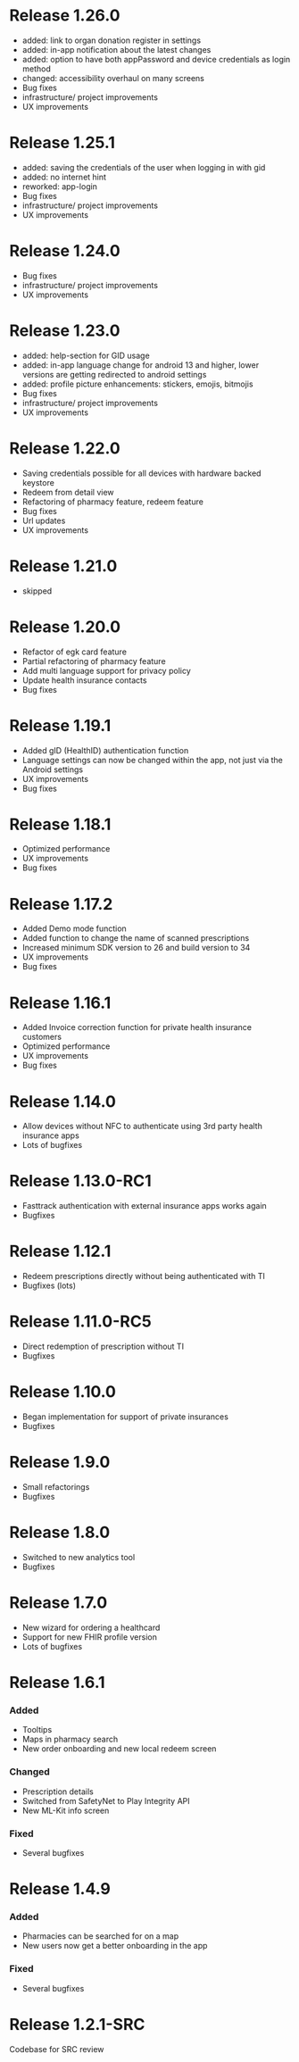 # Release 1.26.0
- added: link to organ donation register in settings
- added: in-app notification about the latest changes
- added: option to have both appPassword and device credentials as login method
- changed: accessibility overhaul on many screens
- Bug fixes
- infrastructure/ project improvements
- UX improvements

# Release 1.25.1
- added: saving the credentials of the user when logging in with gid
- added: no internet hint
- reworked: app-login
- Bug fixes
- infrastructure/ project improvements
- UX improvements

# Release 1.24.0
- Bug fixes
- infrastructure/ project improvements
- UX improvements

# Release 1.23.0
- added: help-section for GID usage
- added: in-app language change for android 13 and higher, lower versions are getting redirected to android settings
- added: profile picture enhancements: stickers, emojis, bitmojis
- Bug fixes
- infrastructure/ project improvements
- UX improvements

# Release 1.22.0
- Saving credentials possible for all devices with hardware backed keystore
- Redeem from detail view
- Refactoring of pharmacy feature, redeem feature
- Bug fixes
- Url updates
- UX improvements

# Release 1.21.0
- skipped

# Release 1.20.0
- Refactor of egk card feature
- Partial refactoring of pharmacy feature
- Add multi language support for privacy policy
- Update health insurance contacts
- Bug fixes

# Release 1.19.1
- Added gID (HealthID) authentication function
- Language settings can now be changed within the app, not just via the Android settings
- UX improvements
- Bug fixes

# Release 1.18.1
- Optimized performance
- UX improvements
- Bug fixes

# Release 1.17.2
- Added Demo mode function
- Added function to change the name of scanned prescriptions
- Increased minimum SDK version to 26 and build version to 34
- UX improvements
- Bug fixes

# Release 1.16.1
- Added Invoice correction function for private health insurance customers
- Optimized performance
- UX improvements
- Bug fixes

# Release 1.14.0
- Allow devices without NFC to authenticate using 3rd party health insurance apps
- Lots of bugfixes

# Release 1.13.0-RC1
- Fasttrack authentication with external insurance apps works again
- Bugfixes

# Release 1.12.1
- Redeem prescriptions directly without being authenticated with TI
- Bugfixes (lots)

# Release 1.11.0-RC5
- Direct redemption of prescription without TI
- Bugfixes

# Release 1.10.0
- Began implementation for support of private insurances
- Bugfixes

# Release 1.9.0
- Small refactorings
- Bugfixes

# Release 1.8.0
- Switched to new analytics tool
- Bugfixes

# Release 1.7.0
- New wizard for ordering a healthcard
- Support for new FHIR profile version
- Lots of bugfixes

# Release 1.6.1
### Added

- Tooltips
- Maps in pharmacy search
- New order onboarding and new local redeem screen

### Changed

- Prescription details
- Switched from SafetyNet to Play Integrity API
- New ML-Kit info screen

### Fixed

- Several bugfixes

# Release 1.4.9
### Added

- Pharmacies can be searched for on a map
- New users now get a better onboarding in the app

### Fixed

- Several bugfixes

# Release 1.2.1-SRC
Codebase for SRC review
